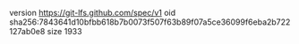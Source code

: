 version https://git-lfs.github.com/spec/v1
oid sha256:7843641d10bfbb618b7b0073f507f63b89f07a5ce36099f6eba2b722127ab0e8
size 1933
